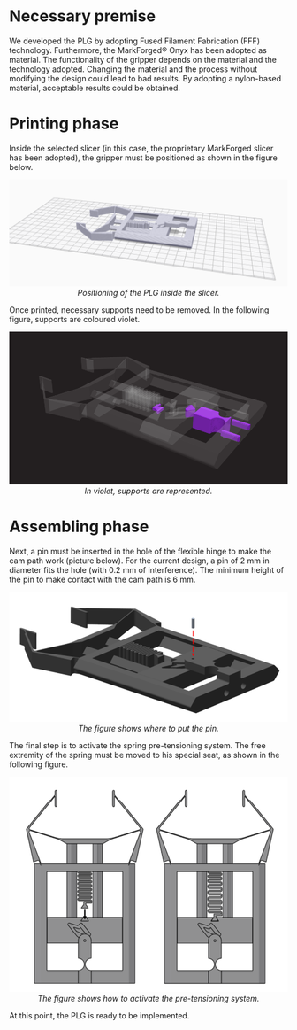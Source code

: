 # Necessary premise

We developed the PLG by adopting Fused Filament Fabrication (FFF) technology. Furthermore, the MarkForged® Onyx has been adopted as material. The functionality of the gripper depends on the material and the technology adopted. Changing the material and the process without modifying the design could lead to bad results. 
By adopting a nylon-based material, acceptable results could be obtained.

# Printing phase

Inside the selected slicer (in this case, the proprietary MarkForged slicer has been adopted), the gripper must be positioned as shown in the figure below.

<p align="center">
  <img alt="slicer" src="/media/push-latch_slicer.PNG" width="750">
  <br>
    <em>Positioning of the PLG inside the slicer.</em>
</p>

Once printed, necessary supports need to be removed. In the following figure, supports are coloured violet.

<p align="center">
  <img alt="supports" src="/media/push-latch_support.PNG" width="750">
  <br>
    <em>In violet, supports are represented.</em>
</p>

# Assembling phase

Next, a pin must be inserted in the hole of the flexible hinge to make the cam path work (picture below). For the current design, a pin of 2 mm in diameter fits the hole (with 0.2 mm of interference). The minimum height of the pin to make contact with the cam path is 6 mm.

<p align="center">
  <img alt="pin" src="/media/push-latch_pin.PNG" width="750">
  <br>
    <em>The figure shows where to put the pin.</em>
</p>

The final step is to activate the spring pre-tensioning system. The free extremity of the spring must be moved to his special seat, as shown in the following figure.

<p align="center">
  <img alt="spring" src="/media/push-latch_spring.PNG" width="750">
  <br>
    <em>The figure shows how to activate the pre-tensioning system.</em>
</p>

At this point, the PLG is ready to be implemented.
